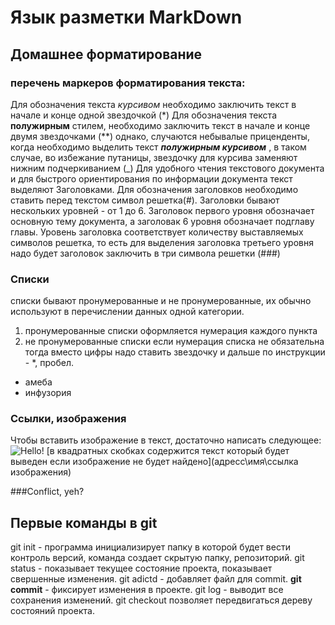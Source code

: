 # Язык разметки MarkDown
## Домашнее форматирование

### перечень маркеров форматирования текста: 
Для  обозначения текста *курсивом* необходимо заключить текст в начале и конце одной звездочкой (*)
Для обозначения текста **полужирным** стилем, необходимо заключить текст в начале и конце двумя звездочками (**) 
однако, случаются небывалые приценденты, когда необходимо выделить текст **_полужирным курсивом_** , в таком случае, во избежание путаницы, звездочку для курсива заменяют нижним подчеркиванием (_) 
Для удобного чтения текстового документа и для быстрого ориентирования по информации документа текст выделяют Заголовками. Для обозначения заголовков необходимо ставить перед текстом  символ решетка(#). Заголовки бывают нескольких уровней - от 1 до 6. Заголовок первого уровня обозначает основную тему документа, а заголовак 6 уровня обозначает подглаву главы. Уровень заголовка соответствует количеству выставляемых символов решетка, то есть для выделения заголовка третьего уровня надо будет заголовок заключить в три символа решетки (###)


### Списки
 списки бывают пронумерованные и не пронумерованные, их обычно используют в перечислении данных одной категории. 
 1. пронумерованные списки
 оформляется нумерация каждого пункта
 2. не пронумерованные списки
 если нумерация списка не обязательна тогда вместо цифры надо ставить звездочку и дальше по инструкции - *, пробел.
 * амеба 
 * инфузория  

### Ссылки, изображения
Чтобы вставить изображение в текст,
достаточно написать следующее:
![Hello!](cat.jpg)
[в квадратных скобках содержится текст который будет выведен если изображение не будет найдено](адресс\имя\ссылка изображения)

###Conflict, yeh? 

## Первые команды в git

git init - программа инициализирует папку в которой будет вести контроль версий, команда создает скрытую папку, репозиторий.
git status - показывает текущее состояние проекта, показывает свершенные изменения.
git adictd - добавляет файл для commit.
**git commit**  - фиксирует изменения в проекте.
git log - выводит все сохранения изменений.
git checkout позволяет передвигаться дереву состояний проекта.

